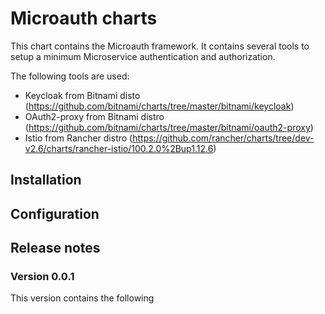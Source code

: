 # Microauth charts

This chart contains the Microauth framework. It contains several tools to setup a minimum Microservice authentication and authorization.

The following tools are used:

* Keycloak from Bitnami disto (https://github.com/bitnami/charts/tree/master/bitnami/keycloak)
* OAuth2-proxy from Bitnami distro (https://github.com/bitnami/charts/tree/master/bitnami/oauth2-proxy)
* Istio from Rancher distro (https://github.com/rancher/charts/tree/dev-v2.6/charts/rancher-istio/100.2.0%2Bup1.12.6)

## Installation

## Configuration

## Release notes

### Version 0.0.1
This version contains the following 